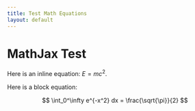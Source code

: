 ```yaml
--- 
title: Test Math Equations
layout: default
---
```


# MathJax Test

Here is an inline equation: $E = mc^2$.

Here is a block equation:

$$
\int_0^\infty e^{-x^2} dx = \frac{\sqrt{\pi}}{2}
$$

